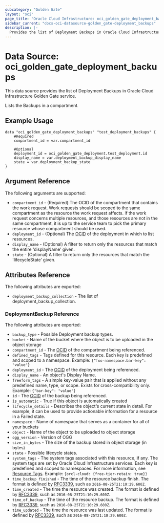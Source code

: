 ```yaml
---
subcategory: "Golden Gate"
layout: "oci"
page_title: "Oracle Cloud Infrastructure: oci_golden_gate_deployment_backups"
sidebar_current: "docs-oci-datasource-golden_gate-deployment_backups"
description: |-
  Provides the list of Deployment Backups in Oracle Cloud Infrastructure Golden Gate service
---
```


# Data Source: oci_golden_gate_deployment_backups
This data source provides the list of Deployment Backups in Oracle Cloud Infrastructure Golden Gate service.

Lists the Backups in a compartment.


## Example Usage

```hcl
data "oci_golden_gate_deployment_backups" "test_deployment_backups" {
	#Required
	compartment_id = var.compartment_id

	#Optional
	deployment_id = oci_golden_gate_deployment.test_deployment.id
	display_name = var.deployment_backup_display_name
	state = var.deployment_backup_state
}
```

## Argument Reference

The following arguments are supported:

* `compartment_id` - (Required) The OCID of the compartment that contains the work request. Work requests should be scoped  to the same compartment as the resource the work request affects. If the work request concerns  multiple resources, and those resources are not in the same compartment, it is up to the service team  to pick the primary resource whose compartment should be used. 
* `deployment_id` - (Optional) The [OCID](https://docs.cloud.oracle.com/iaas/Content/General/Concepts/identifiers.htm) of the deployment in which to list resources. 
* `display_name` - (Optional) A filter to return only the resources that match the entire 'displayName' given. 
* `state` - (Optional) A filter to return only the resources that match the 'lifecycleState' given. 


## Attributes Reference

The following attributes are exported:

* `deployment_backup_collection` - The list of deployment_backup_collection.

### DeploymentBackup Reference

The following attributes are exported:

* `backup_type` - Possible Deployment backup types. 
* `bucket` - Name of the bucket where the object is to be uploaded in the object storage
* `compartment_id` - The [OCID](https://docs.cloud.oracle.com/iaas/Content/General/Concepts/identifiers.htm) of the compartment being referenced. 
* `defined_tags` - Tags defined for this resource. Each key is predefined and scoped to a namespace.  Example: `{"foo-namespace.bar-key": "value"}` 
* `deployment_id` - The [OCID](https://docs.cloud.oracle.com/iaas/Content/General/Concepts/identifiers.htm) of the deployment being referenced. 
* `display_name` - An object's Display Name. 
* `freeform_tags` - A simple key-value pair that is applied without any predefined name, type, or scope. Exists for cross-compatibility only.  Example: `{"bar-key": "value"}` 
* `id` - The [OCID](https://docs.cloud.oracle.com/iaas/Content/General/Concepts/identifiers.htm) of the backup being referenced. 
* `is_automatic` - True if this object is automatically created 
* `lifecycle_details` - Describes the object's current state in detail. For example, it can be used to provide actionable information for a resource in a Failed state. 
* `namespace` - Name of namespace that serves as a container for all of your buckets
* `object` - Name of the object to be uploaded to object storage
* `ogg_version` - Version of OGG 
* `size_in_bytes` - The size of the backup stored in object storage (in bytes) 
* `state` - Possible lifecycle states. 
* `system_tags` - The system tags associated with this resource, if any. The system tags are set by Oracle Cloud Infrastructure services. Each key is predefined and scoped to namespaces.  For more information, see [Resource Tags](https://docs.cloud.oracle.com/iaas/Content/General/Concepts/resourcetags.htm).  Example: `{orcl-cloud: {free-tier-retain: true}}` 
* `time_backup_finished` - The time of the resource backup finish. The format is defined by [RFC3339](https://tools.ietf.org/html/rfc3339), such as `2016-08-25T21:10:29.600Z`. 
* `time_created` - The time the resource was created. The format is defined by [RFC3339](https://tools.ietf.org/html/rfc3339), such as `2016-08-25T21:10:29.600Z`. 
* `time_of_backup` - The time of the resource backup. The format is defined by [RFC3339](https://tools.ietf.org/html/rfc3339), such as `2016-08-25T21:10:29.600Z`. 
* `time_updated` - The time the resource was last updated. The format is defined by [RFC3339](https://tools.ietf.org/html/rfc3339), such as `2016-08-25T21:10:29.600Z`. 

